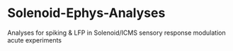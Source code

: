 # Solenoid-Ephys-Analyses
Analyses for spiking &amp; LFP in Solenoid/ICMS sensory response modulation acute experiments
